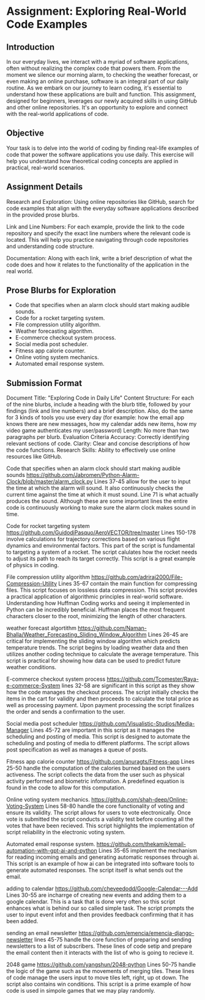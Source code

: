 # Assignment: Exploring Real-World Code Examples
## Introduction
In our everyday lives, we interact with a myriad of software applications, often without realizing the complex code that powers them. From the moment we silence our morning alarm, to checking the weather forecast, or even making an online purchase, software is an integral part of our daily routine. As we embark on our journey to learn coding, it's essential to understand how these applications are built and function. This assignment, designed for beginners, leverages our newly acquired skills in using GitHub and other online repositories. It's an opportunity to explore and connect with the real-world applications of code.

## Objective
Your task is to delve into the world of coding by finding real-life examples of code that power the software applications you use daily. This exercise will help you understand how theoretical coding concepts are applied in practical, real-world scenarios.

## Assignment Details
Research and Exploration: Using online repositories like GitHub, search for code examples that align with the everyday software applications described in the provided prose blurbs.

Link and Line Numbers: For each example, provide the link to the code repository and specify the exact line numbers where the relevant code is located. This will help you practice navigating through code repositories and understanding code structure.

Documentation: Along with each link, write a brief description of what the code does and how it relates to the functionality of the application in the real world.

## Prose Blurbs for Exploration
- Code that specifies when an alarm clock should start making audible sounds.
- Code for a rocket targeting system.
- File compression utility algorithm.
- Weather forecasting algorithm.
- E-commerce checkout system process.
- Social media post scheduler.
- Fitness app calorie counter.
- Online voting system mechanics.
- Automated email response system.

## Submission Format

Document Title: "Exploring Code in Daily Life"
Content Structure: For each of the nine blurbs, include a heading with the blurb title, followed by your findings (link and line numbers) and a brief description. Also, do the same for 3 kinds of tools you use every day (for example: how the email app knows there are new messages, how my calendar adds new items, how my video game authenticates my user/password)
Length: No more than two paragraphs per blurb.
Evaluation Criteria
Accuracy: Correctly identifying relevant sections of code.
Clarity: Clear and concise descriptions of how the code functions.
Research Skills: Ability to effectively use online resources like GitHub.





Code that specifies when an alarm clock should start making audible sounds
https://github.com/Jabromen/Python-Alarm-Clock/blob/master/alarm_clock.py
Lines 37-45 allow for the user to input the time at which the alarm will sound. It also continuously checks the current time against the time at which it must sound. Line 71 is what actually produces the sound. Although these are some important lines the entire code is continuously working to make sure the alarm clock makes sound in time. 

Code for rocket targeting system 
https://github.com/GuidodiPasquo/AeroVECTOR/tree/master
Lines 150-178 involve calculations for trajectory corrections based on various flight dynamics and environmental factors. This part of the script is fundamental to targeting a system of a rocket. The script calulates how the rocket needs to adjust its path to reach its target correctly. This script is a great example of physics in coding. 

File compression utility algorithm
https://github.com/adriraj2000/File-Compression-Utility
Lines 35-67 contain the main function for compressing files. This script focuses on lossless data compression. This script provides a practical application of algorithmic principles in real-world software. Understanding how Huffman Coding works and seeing it implemented in Python can be incredibly beneficial. Huffman places the most frequent characters closer to the root, minimizing the length of other characters. 

weather forecast algortithm
https://github.com/Naman-Bhalla/Weather_Forecasting_Sliding_Window_Algorithm
Lines 26-45 are critical for implementing the sliding window algorithm which predicts temperature trends. The script begins by loading weather data and then utilizes another coding technique to calculate the average temperature. This script is practical for showing how data can be used to predict future weather conditions. 

E-commerce checkout system process
https://github.com/Tcomester/Raya-e-commerce-System
lines 32-58 are significant in this script as they show how the code manages the checkout process. The script initially checks the items in the cart for validity and then proceeds to calculate the total price as well as processing payment. Upon payment processing the script finalizes the order and sends a confirmation to the user. 

Social media post scheduler
https://github.com/Visualistic-Studios/Media-Manager
Lines 45-72 are important in this script as it manages the scheduling and posting of media. This script is designed to automate the scheduling and posting of media to different platforms. The script allows post specification as well as manages a queue of posts. 

Fitness app calorie counter
https://github.com/anuragts/Fitness-app
Lines 25-50 handle the computation of the calories burned based on the users activeness. The script collects the data from the user such as physical activity performed and biometric information. A predefined equation is found in the code to allow for this computation. 

Online voting system mechanics.
https://github.com/shah-deep/Online-Voting-System
Lines 58-80 handle the core functionality of voting and ensure its validity. The script allows for users to vote electronically. Once vote is submitted the script conducts a validity test before counting all the votes that have been recieved. This script highlights the implementation of script reliability in the electronic voting system. 

Automated email response system.
https://github.com/thekamik/email-automation-with-gpt-ai-and-python
Lines 35-65 implement the mechanism for reading incoming emails and generating automatic responses through ai. This script is an example of how ai can be integrated into software tools to generate automated responses. The script itself is what sends out the email. 

adding to calendar 
https://github.com/cheveedodd/Google-Calendar---Add
Lines 30-55 are incharrge of creating new events and adding them to a google calendar. This is a task that is done very often so this script enhances what is behind our so called simple task. The script prompts the user to input event infot and then provides feedback confirming that it has been added. 

sending an email newsletter
https://github.com/emencia/emencia-django-newsletter
lines 45-75 handle the core function of preparing and sending newsletters to a list of subscribers. These lines of code setip and prepare the email content then it interacts with the list of who is going to recieve it. 

2048 game 
https://github.com/yangshun/2048-python
Lines 50-75 handle the logic of the game such as the movements of merging tiles. These lines of code manage the users input to move tiles left, right, up ot down. The script also contains win conditions. This script is a prime example of how code is used in simpole games that we may play randomly. 